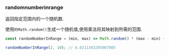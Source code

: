 ### randomnumberinrange

返回指定范围内的一个随机数. 

使用`的Math.random()`生成一个随机值,使用乘法将其映射到所需的范围. 

```js
const randomNumberInRange = (min, max) => Math.random() * (max - min) + min;
```

```js
randomNumberInRange(2, 10); // 6.0211363285087005
```